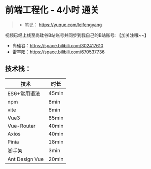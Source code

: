 # 前端工程化 - 4小时 通关
> - 笔记： https://yuque.com/leifengyang

视频已经上线至尚硅谷B站账号并同步到我自己的B站账号: 【加关注哦~~】
- 尚硅谷：https://space.bilibili.com/302417610
- 雷丰阳：https://space.bilibili.com/670537736

## 技术栈：

| 技术             | 时长    |
|----------------|-------|
| ES6+常用语法       | 45min |
| npm            | 8min  |
| vite           | 6min  |
| Vue3           | 85min |
| Vue-Router     | 40min |
| Axios          | 40min |
| Pinia          | 18min |
| 脚手架            | 3min  |
| Ant Design Vue | 20min |


